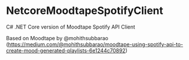 # NetcoreMoodtapeSpotifyClient
C# .NET Core version of Moodtape Spotify API Client

Based on Moodtape by @mohithsubbarao (https://medium.com/@mohithsubbarao/moodtape-using-spotify-api-to-create-mood-generated-playlists-6e1244c70892)
